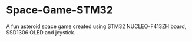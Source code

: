 # Space-Game-STM32
A fun asteroid space game created using STM32 NUCLEO-F413ZH board, SSD1306 OLED and joystick.
